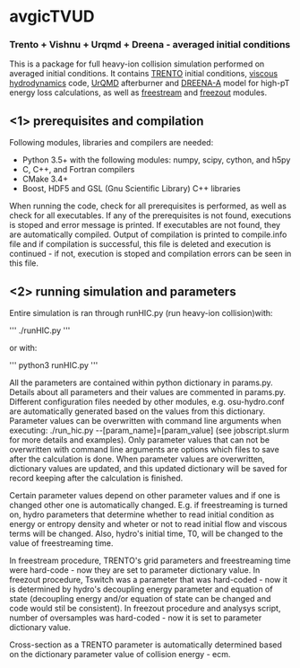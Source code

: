 # avgicTVUD

### Trento + Vishnu + Urqmd + Dreena  -  averaged initial conditions

This is a package for full heavy-ion collision simulation performed on averaged initial conditions. It contains [TRENTO](https://github.com/Duke-QCD/trento) initial conditions, [viscous hydrodynamics](https://github.com/jbernhard/osu-hydro) code, [UrQMD](https://github.com/jbernhard/urqmd-afterburner) afterburner and [DREENA-A](https://github.com/DusanZigic/DREENA-A) model for high-pT energy loss calculations, as well as [freestream](https://github.com/Duke-QCD/freestream) and [freezout](https://github.com/Duke-QCD/frzout) modules.

## <1> prerequisites and compilation

Following modules, libraries and compilers are needed:
+ Python 3.5+ with the following modules: numpy, scipy, cython, and h5py
+ C, C++, and Fortran compilers
+ CMake 3.4+
+ Boost, HDF5 and GSL (Gnu Scientific Library) C++ libraries

When running the code, check for all prerequisites is performed, as well as check for all executables. If any of the prerequisites is
not found, executions is stoped and error message is printed. If executables are not found, they are automatically compiled. Output of
compilation is printed to compile.info file and if compilation is successful, this file is deleted and execution is continued - if not,
execution is stoped and compilation errors can be seen in this file.

## <2> running simulation and parameters

Entire simulation is ran through runHIC.py (run heavy-ion collision)with:

'''
./runHIC.py
'''

or with:

'''
python3 runHIC.py
'''

All the parameters are contained within python dictionary in params.py. Details about all parameters and their values are commented in
params.py. Different configuration files needed by other modules, e.g. osu-hydro.conf are automatically generated based on the values
from this dictionary.
Parameter values can be overwritten with command line arguments when executing: ./run_hic.py --[param_name]=[param_value] (see
jobscript.slurm for more details and examples). Only parameter values that can not be overwritten with command line arguments are
options which files to save after the calculation is done. When parameter values are overwritten, dictionary values are updated, and this
updated dictionary will be saved for record keeping after the calculation is finished.

Certain parameter values depend on other parameter values and if one is changed other one is automatically changed. E.g. if freestreaming
is turned on, hydro parameters that determine whether to read initial condition as energy or entropy density and wheter or not to read
initial flow and viscous terms will be changed. Also, hydro's initial time, T0, will be changed to the value of freestreaming time.

In freestream procedure, TRENTO's grid parameters and freestreaming time were hard-code - now they are set to parameter dictionary value.
In freezout procedure, Tswitch was a parameter that was hard-coded - now it is determined by hydro's decoupling energy parameter and
equation of state (decoupling energy and/or equation of state can be changed and code would stil be consistent).
In freezout procedure and analysys script, number of oversamples was hard-coded - now it is set to parameter dictionary value.

Cross-section as a TRENTO parameter is automatically determined based on the dictionary parameter value of collision energy - ecm.